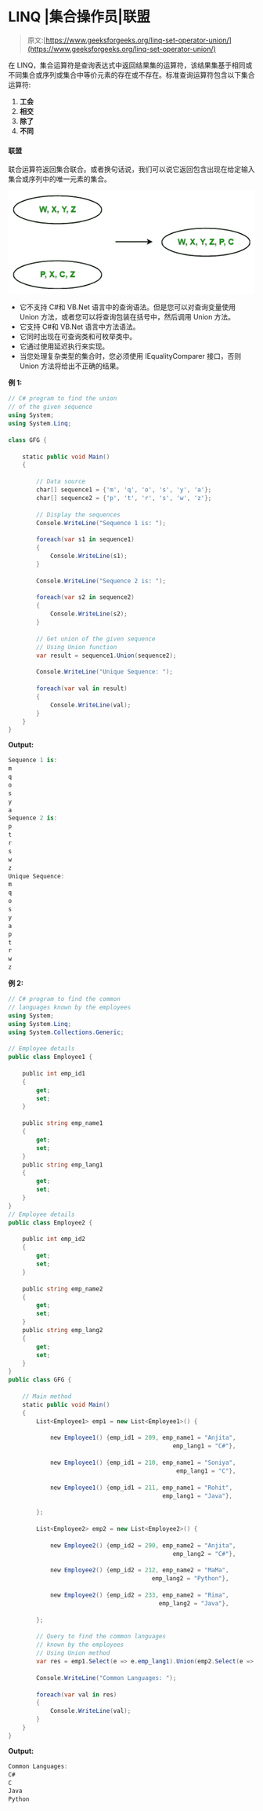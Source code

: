 # LINQ |集合操作员|联盟

> 原文:[https://www.geeksforgeeks.org/linq-set-operator-union/](https://www.geeksforgeeks.org/linq-set-operator-union/)

在 LINQ，集合运算符是查询表达式中返回结果集的运算符，该结果集基于相同或不同集合或序列或集合中等价元素的存在或不存在。标准查询运算符包含以下集合运算符:

1.  **工会**
2.  **相交**
3.  **除了**
4.  **不同**

#### 联盟

联合运算符返回集合联合。或者换句话说，我们可以说它返回包含出现在给定输入集合或序列中的唯一元素的集合。

![](img/dee4086b01bf5cefa48b595e9dcb94df.png)

*   它不支持 C#和 VB.Net 语言中的查询语法。但是您可以对查询变量使用 Union 方法，或者您可以将查询包装在括号中，然后调用 Union 方法。
*   它支持 C#和 VB.Net 语言中方法语法。
*   它同时出现在可查询类和可枚举类中。
*   它通过使用延迟执行来实现。
*   当您处理复杂类型的集合时，您必须使用 IEqualityComparer 接口，否则 Union 方法将给出不正确的结果。

**例 1:**

```cs
// C# program to find the union 
// of the given sequence
using System;
using System.Linq;

class GFG {

    static public void Main()
    {

        // Data source
        char[] sequence1 = {'m', 'q', 'o', 's', 'y', 'a'};
        char[] sequence2 = {'p', 't', 'r', 's', 'w', 'z'};

        // Display the sequences
        Console.WriteLine("Sequence 1 is: ");

        foreach(var s1 in sequence1)
        {
            Console.WriteLine(s1);
        }

        Console.WriteLine("Sequence 2 is: ");

        foreach(var s2 in sequence2)
        {
            Console.WriteLine(s2);
        }

        // Get union of the given sequence
        // Using Union function
        var result = sequence1.Union(sequence2);

        Console.WriteLine("Unique Sequence: ");

        foreach(var val in result)
        {
            Console.WriteLine(val);
        }
    }
}
```

**Output:**

```cs
Sequence 1 is: 
m
q
o
s
y
a
Sequence 2 is: 
p
t
r
s
w
z
Unique Sequence: 
m
q
o
s
y
a
p
t
r
w
z

```

**例 2:**

```cs
// C# program to find the common 
// languages known by the employees
using System;
using System.Linq;
using System.Collections.Generic;

// Employee details
public class Employee1 {

    public int emp_id1
    {
        get;
        set;
    }

    public string emp_name1
    {
        get;
        set;
    }
    public string emp_lang1
    {
        get;
        set;
    }
}
// Employee details
public class Employee2 {

    public int emp_id2
    {
        get;
        set;
    }

    public string emp_name2
    {
        get;
        set;
    }
    public string emp_lang2
    {
        get;
        set;
    }
}
public class GFG {

    // Main method
    static public void Main()
    {
        List<Employee1> emp1 = new List<Employee1>() {

            new Employee1() {emp_id1 = 209, emp_name1 = "Anjita",
                                               emp_lang1 = "C#"},

            new Employee1() {emp_id1 = 210, emp_name1 = "Soniya",
                                                emp_lang1 = "C"},

            new Employee1() {emp_id1 = 211, emp_name1 = "Rohit",
                                            emp_lang1 = "Java"},

        };

        List<Employee2> emp2 = new List<Employee2>() {

            new Employee2() {emp_id2 = 290, emp_name2 = "Anjita",
                                               emp_lang2 = "C#"},

            new Employee2() {emp_id2 = 212, emp_name2 = "MaMa", 
                                         emp_lang2 = "Python"},

            new Employee2() {emp_id2 = 233, emp_name2 = "Rima", 
                                           emp_lang2 = "Java"},

        };

        // Query to find the common languages
        // known by the employees
        // Using Union method
        var res = emp1.Select(e => e.emp_lang1).Union(emp2.Select(e => e.emp_lang2));

        Console.WriteLine("Common Languages: ");

        foreach(var val in res)
        {
            Console.WriteLine(val);
        }
    }
}
```

**Output:**

```cs
Common Languages: 
C#
C
Java
Python

```
